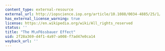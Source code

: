 ```yaml
---
content_type: external-resource
external_url: http://iopscience.iop.org/article/10.1088/0034-4885/25/1/311/meta
has_external_license_warning: true
license: https://en.wikipedia.org/wiki/All_rights_reserved
status: ''
title: "The M\xF6ssbauer Effect"
uid: 2f28a369-d4f1-4a97-a008-f7ad47e0ca14
wayback_url: ''
---
```

